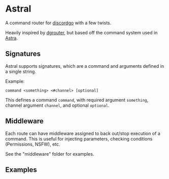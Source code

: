 Astral
======

A command router for [discordgo](https://github.com/bwmarrin/discordgo) with a few twists.

Heavily inspired by [dgrouter](https://github.com/Necroforger/dgrouter), but based off the command system used in [Astra](https://astrabot.net).

Signatures
----------

Astral supports signatures, which are a command and arguments defined in a single string.

Example:

```
command <something> <#channel> [optional]
```

This defines a command `command`, with required argument `something`, channel argument `channel`, and optional `optional`.

Middleware
----------

Each route can have middleware assigned to back out/stop execution of a command. This is useful for injecting parameters, checking conditions (Permissions, NSFW), etc.

See the "middleware" folder for examples.

Examples
--------


